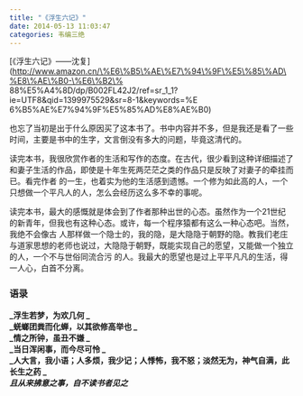 ```yaml
---
title: "《浮生六记》"
date: 2014-05-13 11:03:47
categories: 韦编三绝
---
```

[《浮生六记》——沈复](http://www.amazon.cn/\%E6\%B5\%AE\%E7\%94\%9F\%E5\%85\%AD\%E8\%AE\%B0-\%E6\%B2\%
88\%E5\%A4\%8D/dp/B002FL42J2/ref=sr_1_1?ie=UTF8&qid=1399975529&sr=8-1&keywords=\%E
6\%B5\%AE\%E7\%94\%9F\%E5\%85\%AD\%E8\%AE\%B0)

也忘了当初是出于什么原因买了这本书了。书中内容并不多，但是我还是看了一些时间，主要是书中的生字，文言倒没有多大的问题，毕竟这清代的。

读完本书，我很欣赏作者的生活和写作的态度。在古代，很少看到这种详细描述了和妻子生活的作品，即使是十年生死两茫茫之类的作品只是反映了对妻子的牵挂而已。看完作者
的一生，也着实为他的生活感到遗憾。一个修为如此高的人，一个只想做一个平凡人的人，怎么会经历这么多不幸的事呢。


读完本书，最大的感慨就是体会到了作者那种出世的心态。虽然作为一个21世纪的新青年，但我也有这种心态。或许，每一个程序猿都有这么一种心态吧。当然，我绝不会像古
人那样做一个隐士的，我的隐，是大隐隐于朝野的隐。教我们老庄与道家思想的老师也说过，大隐隐于朝野，既能实现自己的愿望，又能做一个独立的人，一个不与世俗同流合污
的人。我最大的愿望也是过上平平凡凡的生活，得一人心，白首不分离。

### 语录

**_浮生若梦，为欢几何 _**  
**_蜣螂团粪而化蝉，以其欲修高举也 _**  
**_情之所钟，虽丑不嫌 _**  
**_当日浑闲事，而今尽可怜 _**  
**_人大言，我小语；人多烦，我少记；人悸怖，我不怒；淡然无为，神气自满，此长生之药 _**  
**_且从来拂意之事，自不读书者见之_**
